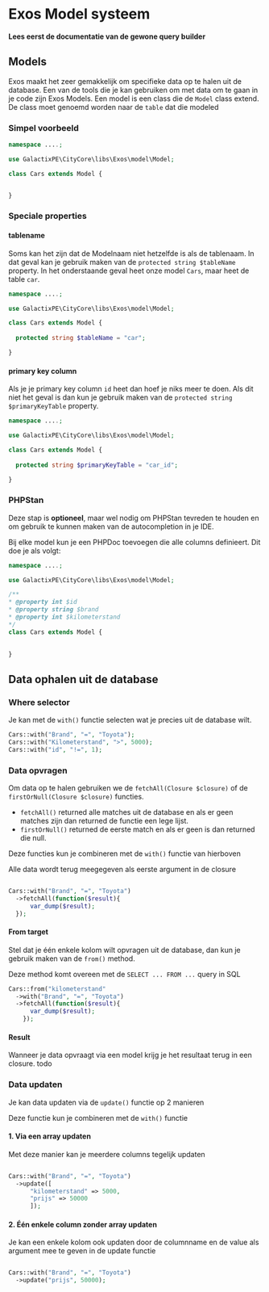 # Exos Model systeem

**Lees eerst de documentatie van de gewone query builder**



## Models
Exos maakt het zeer gemakkelijk om specifieke data op te halen uit de database. Een van de tools die je kan gebruiken om met data om te gaan in je code zijn Exos Models.
Een model is een class die de `Model` class extend. De class moet genoemd worden naar de `table` dat die modeled

### Simpel voorbeeld
```php
namespace ....;

use GalactixPE\CityCore\libs\Exos\model\Model;

class Cars extends Model {


}

```

### Speciale properties
#### tablename
Soms kan het zijn dat de Modelnaam niet hetzelfde is als de tablenaam. In dat geval kan je gebruik maken van de `protected string $tableName` property. In het onderstaande geval heet onze model `Cars`, maar heet de table `car`.
```php
namespace ....;

use GalactixPE\CityCore\libs\Exos\model\Model;

class Cars extends Model {
  
  protected string $tableName = "car";

}

```

#### primary key column
Als je je primary key column `id` heet dan hoef je niks meer te doen. Als dit niet het geval is dan kun je gebruik maken van de `protected string $primaryKeyTable` property.

```php
namespace ....;

use GalactixPE\CityCore\libs\Exos\model\Model;

class Cars extends Model {
  
  protected string $primaryKeyTable = "car_id";

}

```

### PHPStan
Deze stap is **optioneel**, maar wel nodig om PHPStan tevreden te houden en om gebruik te kunnen maken van de autocompletion in je IDE. 

Bij elke model kun je een PHPDoc toevoegen die alle columns definieert. Dit doe je als volgt:

```php
namespace ....;

use GalactixPE\CityCore\libs\Exos\model\Model;

/**
* @property int $id
* @property string $brand
* @property int $kilometerstand 
*/
class Cars extends Model {
  

}

```

## Data ophalen uit de database
### Where selector
Je kan met de `with()` functie selecten wat je precies uit de database wilt.
```php
Cars::with("Brand", "=", "Toyota");
Cars::with("Kilometerstand", ">", 5000);
Cars::with("id", "!=", 1);
```

### Data opvragen
Om data op  te halen gebruiken we de `fetchAll(Closure $closure)` of de `firstOrNull(Closure $closure)` functies.
* `fetchAll()` returned alle matches uit de database en als er geen matches zijn dan returned de functie een lege lijst.
* `firstOrNull()` returned de eerste match en als er geen is dan returned die null.

Deze functies kun je combineren met de `with()` functie van hierboven

Alle data wordt terug meegegeven als eerste argument in de closure
```php

Cars::with("Brand", "=", "Toyota")
  ->fetchAll(function($result){
      var_dump($result);
  });
```

#### From target
Stel dat je één enkele kolom wilt opvragen uit de database, dan kun je gebruik maken van de `from()` method. 

Deze method komt overeen met de `SELECT ... FROM ...` query in SQL

```php
Cars::from("kilometerstand"
  ->with("Brand", "=", "Toyota")
  ->fetchAll(function($result){
      var_dump($result);
    });
```

#### Result
Wanneer je data opvraagt via een model krijg je het resultaat terug in een closure.
todo

### Data updaten
Je kan data updaten via de `update()` functie op 2 manieren

Deze functie kun je combineren met de `with()` functie

#### 1. Via een array updaten
Met deze manier kan je meerdere columns tegelijk updaten
```php

Cars::with("Brand", "=", "Toyota")
  ->update([
      "kilometerstand" => 5000,
      "prijs" => 50000
      ]);
```

#### 2. Één enkele column zonder array updaten
Je kan een enkele kolom ook updaten door de columnname en de value als argument mee te geven in de update functie
```php

Cars::with("Brand", "=", "Toyota")
  ->update("prijs", 50000);
```
  
  
